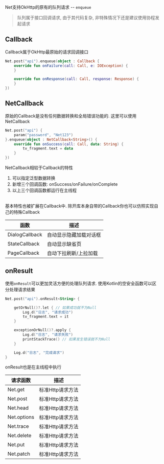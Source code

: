 Net支持OkHttp的原有的队列请求 -- `enqueue`

> 队列属于接口回调请求, 由于其代码复杂, 非特殊情况下还是建议使用协程发起请求

## Callback

Callback属于OkHttp最原始的请求回调接口

```kotlin
Net.post("api").enqueue(object : Callback {
    override fun onFailure(call: Call, e: IOException) {
    }

    override fun onResponse(call: Call, response: Response) {
    }
})
```

## NetCallback

原始的Callback是没有任何数据转换和全局错误功能的. 这里可以使用NetCallback

```kotlin
Net.post("api") {
    param("password", "Net123")
}.enqueue(object : NetCallback<String>() {
    override fun onSuccess(call: Call, data: String) {
        tv_fragment.text = data
    }
})
```

NetCallback相较于Callback的特性

1. 可以指定泛型数据转换
2. 新增三个回调函数: onSuccess/onFailure/onComplete
3. 以上三个回调函数都运行在主线程

<br>
基本特性也被扩展在Callback中. 除开库本身自带的Callback你也可以仿照实现自己的特殊Callback

| 函数 | 描述 |
|-|-|
| DialogCallback | 自动显示隐藏加载对话框 |
| StateCallback | 自动显示缺省页 |
| PageCallback | 自动下拉刷新/上拉加载 |

## onResult

使用`onResult`可以更加灵活方便的处理队列请求. 使用Kotlin的空安全函数可以区分处理请求结果

```kotlin
Net.post("api").onResult<String> {

    getOrNull()?.let { // 如果成功就不为Null
        Log.d("日志", "请求成功")
        tv_fragment.text = it
    }

    exceptionOrNull()?.apply {
        Log.d("日志", "请求失败")
        printStackTrace() // 如果发生错误就不为Null
    }

    Log.d("日志", "完成请求")
}
```

onResult也是在主线程中执行

|请求函数|描述|
|-|-|
|Net.get|标准Http请求方法|
|Net.post|标准Http请求方法|
|Net.head|标准Http请求方法|
|Net.options|标准Http请求方法|
|Net.trace|标准Http请求方法|
|Net.delete|标准Http请求方法|
|Net.put|标准Http请求方法|
|Net.patch|标准Http请求方法|


